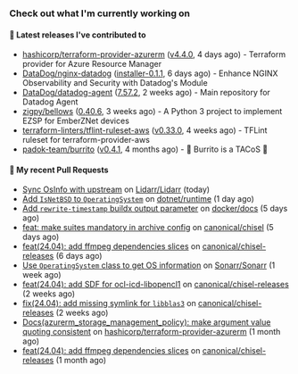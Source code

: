 ### Check out what I'm currently working on

#### 🔭 Latest releases I've contributed to

- [hashicorp/terraform-provider-azurerm](https://github.com/hashicorp/terraform-provider-azurerm) ([v4.4.0](https://github.com/hashicorp/terraform-provider-azurerm/releases/tag/v4.4.0), 4 days ago) - Terraform provider for Azure Resource Manager
- [DataDog/nginx-datadog](https://github.com/DataDog/nginx-datadog) ([installer-0.1.1](https://github.com/DataDog/nginx-datadog/releases/tag/installer-0.1.1), 6 days ago) - Enhance NGINX Observability and Security with Datadog&#39;s Module
- [DataDog/datadog-agent](https://github.com/DataDog/datadog-agent) ([7.57.2](https://github.com/DataDog/datadog-agent/releases/tag/7.57.2), 2 weeks ago) - Main repository for Datadog Agent
- [zigpy/bellows](https://github.com/zigpy/bellows) ([0.40.6](https://github.com/zigpy/bellows/releases/tag/0.40.6), 3 weeks ago) - A Python 3 project to implement EZSP for EmberZNet devices
- [terraform-linters/tflint-ruleset-aws](https://github.com/terraform-linters/tflint-ruleset-aws) ([v0.33.0](https://github.com/terraform-linters/tflint-ruleset-aws/releases/tag/v0.33.0), 4 weeks ago) - TFLint ruleset for terraform-provider-aws
- [padok-team/burrito](https://github.com/padok-team/burrito) ([v0.4.1](https://github.com/padok-team/burrito/releases/tag/v0.4.1), 4 months ago) - 🌯 Burrito is a TACoS 🌮

#### 🔨 My recent Pull Requests

- [Sync OsInfo with upstream](https://github.com/Lidarr/Lidarr/pull/5163) on [Lidarr/Lidarr](https://github.com/Lidarr/Lidarr) (today)
- [Add `IsNetBSD` to `OperatingSystem`](https://github.com/dotnet/runtime/pull/108630) on [dotnet/runtime](https://github.com/dotnet/runtime) (1 day ago)
- [Add `rewrite-timestamp` buildx output parameter](https://github.com/docker/docs/pull/21055) on [docker/docs](https://github.com/docker/docs) (5 days ago)
- [feat: make suites mandatory in archive config](https://github.com/canonical/chisel/pull/161) on [canonical/chisel](https://github.com/canonical/chisel) (5 days ago)
- [feat(24.04): add ffmpeg dependencies slices](https://github.com/canonical/chisel-releases/pull/359) on [canonical/chisel-releases](https://github.com/canonical/chisel-releases) (6 days ago)
- [Use `OperatingSystem` class to get OS information](https://github.com/Sonarr/Sonarr/pull/7249) on [Sonarr/Sonarr](https://github.com/Sonarr/Sonarr) (1 week ago)
- [feat(24.04): add SDF for ocl-icd-libopencl1](https://github.com/canonical/chisel-releases/pull/353) on [canonical/chisel-releases](https://github.com/canonical/chisel-releases) (2 weeks ago)
- [fix(24.04): add missing symlink for `libblas3`](https://github.com/canonical/chisel-releases/pull/351) on [canonical/chisel-releases](https://github.com/canonical/chisel-releases) (2 weeks ago)
- [Docs(azurerm_storage_management_policy): make argument value quoting consistent](https://github.com/hashicorp/terraform-provider-azurerm/pull/27296) on [hashicorp/terraform-provider-azurerm](https://github.com/hashicorp/terraform-provider-azurerm) (1 month ago)
- [feat(24.04): add ffmpeg dependencies slices](https://github.com/canonical/chisel-releases/pull/328) on [canonical/chisel-releases](https://github.com/canonical/chisel-releases) (1 month ago)
